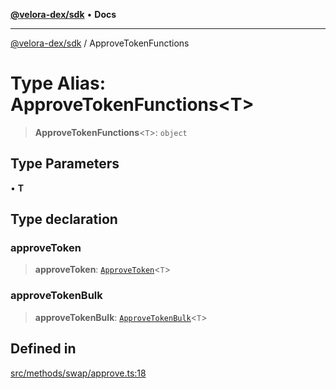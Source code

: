 [**@velora-dex/sdk**](../README.md) • **Docs**

***

[@velora-dex/sdk](../globals.md) / ApproveTokenFunctions

# Type Alias: ApproveTokenFunctions\<T\>

> **ApproveTokenFunctions**\<`T`\>: `object`

## Type Parameters

• **T**

## Type declaration

### approveToken

> **approveToken**: [`ApproveToken`](../-internal-/type-aliases/ApproveToken.md)\<`T`\>

### approveTokenBulk

> **approveTokenBulk**: [`ApproveTokenBulk`](../-internal-/type-aliases/ApproveTokenBulk.md)\<`T`\>

## Defined in

[src/methods/swap/approve.ts:18](https://github.com/VeloraDEX/paraswap-sdk/blob/feat/velora/src/methods/swap/approve.ts#L18)
